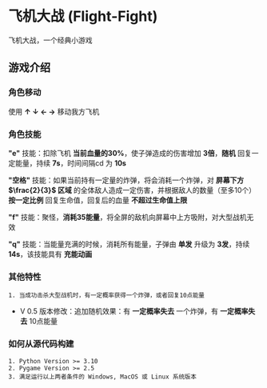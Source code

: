 # 飞机大战 (Flight-Fight)

飞机大战，一个经典小游戏

## 游戏介绍

### 角色移动

使用 **↑ ↓ ← →** 移动我方飞机

### 角色技能

**"e"** 技能：扣除飞机 **当前血量的30%**，使子弹造成的伤害增加 **3倍**，**随机** 回复一定能量，持续 **7s**，时间间隔cd 为 **10s**

**"空格"** 技能：如果当前持有一定量的炸弹，将会消耗一个炸弹，对 **屏幕下方 $\frac{2}{3}$ 区域** 的全体敌人造成一定伤害，并根据敌人的数量（至多10个）**按一定比例** 回复生命值，回复后的血量 **不超过生命值上限**

**"f"** 技能：聚怪，**消耗35能量**，将全屏的敌机向屏幕中上方吸附，对大型战机无效

**"q"** 技能：当能量充满的时候，消耗所有能量，子弹由 **单发** 升级为 **3发**，持续 **14s**，该技能具有 **充能动画**

### 其他特性

    1. 当成功击杀大型战机时，有一定概率获得一个炸弹，或者回复10点能量

* V 0.5 版本修改：追加随机效果：有 **一定概率失去** 一个炸弹，有 **一定概率失去** 10点能量

### 如何从源代码构建

    1. Python Version >= 3.10
    2. Pygame Version >= 2.5
    3. 满足运行以上两者条件的 Windows, MacOS 或 Linux 系统版本
